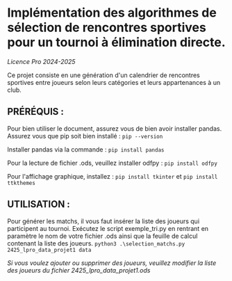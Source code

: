 # Implémentation des algorithmes de sélection de rencontres sportives pour un tournoi à élimination directe.

*Licence Pro 2024-2025*

Ce projet consiste en une génération d'un calendrier de rencontres sportives entre joueurs selon leurs catégories et leurs appartenances à un club.

## PRÉRÉQUIS : 

Pour bien utiliser le document, assurez vous de bien avoir installer pandas.
Assurez vous que pip soit bien installé : `pip --version`

Installer pandas via la commande : `pip install pandas`

Pour la lecture de fichier .ods, veuillez installer odfpy : `pip install odfpy`

Pour l'affichage graphique, installez : `pip install tkinter` et `pip install ttkthemes`

## UTILISATION : 

Pour générer les matchs, il vous faut insérer la liste des joueurs qui participent au tournoi. Exécutez le script exemple_tri.py en rentrant en paramètre le nom de votre fichier .ods ainsi que la feuille de calcul contenant la liste des joueurs.
`python3 .\selection_matchs.py 2425_lpro_data_projet1 data`

*Si vous voulez ajouter ou supprimer des joueurs, veuillez modifier la liste des joueurs du fichier 2425_lpro_data_projet1.ods*